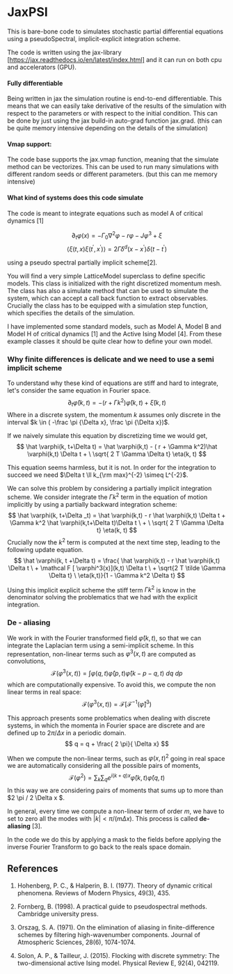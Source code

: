 # JaxPSI 

This is bare-bone code to simulates stochastic partial differential equations using a pseudoSpectral, implicit-explicit integration scheme. 

The code is written using the jax-library [https://jax.readthedocs.io/en/latest/index.html] and it can run on both cpu and accelerators (GPU). 

 


#### Fully differentiable
Being written in jax the simulation routine is end-to-end differentiable. This means that we can easily take derivative of the results of the simulation with respect to the parameters or with respect to the initial condition. This can be done by just using the jax build-in auto-grad function jax.grad. (this can be quite memory intensive depending on the details of the simulation)

#### Vmap support:

The code base supports the jax.vmap function, meaning that the simulate method can be vectorizes. This can be used to run many simulations with different random seeds or different parameters. (but this can me memory intensive)

#### What kind of systems does this code simulate


The code is meant to integrate equations such as model A of critical dynamics [1]

$$
\partial_t \varphi(x) = -\Gamma_0 \nabla^2 \varphi - r \varphi - J \varphi^3 + \xi
$$
$$
\langle \xi(t, x) \xi(t^\prime, x^\prime)\rangle = 2 \tilde \Gamma \delta^d(x- x^\prime) \delta(t -t ^\prime)
$$

using a pseudo spectral partially implicit scheme[2].

You will find a very simple LatticeModel superclass to define specific models. This class is initialized with the right discretized momentum mesh. The class has also  a simulate method that can be used to simulate the system, which can accept a call back function to extract observables. Crucially the class has to be equipped with a simulation step function, which specifies the details of the simulation. 

I have implemented some standard models, such as Model A, Model B and Model H of critical dynamics [1] and the Active Ising Model [4]. From these example classes it should be quite clear how to define your own model. 


### Why finite differences is delicate and we need to use a semi implicit scheme
To understand why these kind of equations are stiff and hard to integrate, let's consider the same equation in Fourier space.
$$ 
\partial _t \hat  \varphi(k,t) = -( r + \Gamma k^2)\hat \varphi(k,t)  +\hat \xi(k,t) 
$$
Where in a discrete system, the momentum $k$ assumes only discrete in the interval $k \in ( -\frac \pi {\Delta x}, \frac \pi {\Delta x})$. 

If we naively simulate this equation by discretizing time we would get, 
$$
\hat \varphi(k, t+\Delta t) = \hat \varphi(k,t) - ( r + \Gamma k^2)\hat \varphi(k,t) \Delta t +  \ \sqrt{ 2 T \Gamma \Delta t} \eta(k, t)  
$$

This equation seems harmless, but it is not. In order for the integration to succeed we need $\Delta t \ll k_{\rm max}^{-2}  \simeq L^{-2}$. 

We can solve this problem by considering a partially implicit integration scheme. We consider integrate the  $\Gamma k^2$ term in the equation of motion implicitly by using a partially backward integration scheme: 
$$
\hat \varphi(k, t+\Delta _t) = \hat \varphi(k,t) - r \hat \varphi(k,t) \Delta t + \Gamma k^2 \hat \varphi(k,t+\Delta t)\Delta t \ +  \ \sqrt{ 2 T \Gamma \Delta t} \eta(k, t)  
$$
Crucially now the $k^2$ term is computed at the next time step, leading to the following update equation. 
$$
\hat \varphi(k, t +\Delta t) = \frac{ \hat \varphi(k,t) - r \hat \varphi(k,t) \Delta t \ + \mathcal F [ \varphi^3(x)](k,t) \Delta t \ + \sqrt{2  T \tilde \Gamma \Delta t} \ \eta(k,t)}{1 - \Gamma k^2 \Delta t}
$$

Using this implicit explicit scheme the stiff term $\Gamma k^2$ is know in the denominator solving the problematics that we had with the explicit integration. 

### De - aliasing 
We work in with the Fourier transformed field $\hat \varphi(k,t)$, so that we can integrate the Laplacian term using a semi-implicit scheme. In this representation, non-linear terms such as $\varphi^3(x,t)$  are computed as convolutions,
$$
\mathcal F ( \varphi^3(x,t))= \int   \varphi(q,t) \hat \varphi(p,t) \hat \varphi(k-p-q,t)\ dq  \ dp
$$ 
which are computationally expensive. To avoid this, we compute the non linear terms in real space: 
$$
 \mathcal F ( \varphi^3(x,t))= \mathcal F[ \mathcal F^{-1}(\hat \varphi]^3 )
$$


This approach presents some problematics when dealing with discrete systems, in which the momenta in Fourier space are discrete and are defined up to $2 \pi / \Delta x$ in a periodic domain.  
$$
q = q + \frac{ 2 \pi}{ \Delta x}
$$ 

When we compute the non-linear terms, such as $\varphi(x,t)^2$ going in real space we are automatically considering all the possible pairs of moments, 
$$
\mathcal F(\varphi^2) = \sum_k \sum_q e^{i ( k+q) x } \hat \varphi(k,t) \hat \varphi(q,t)
$$
In this way we are considering pairs of moments that sums up to more than $2 \pi / 2 \Delta x $.

In general, every time we compute a non-linear term of order $m$, we have to set to zero all the modes with $|k|<\pi/(m \Delta x)$. This process is called <strong> de-aliasing</strong> [3]. 

In the code we do this by applying a mask to the fields before applying the inverse Fourier Transform to go back to the reals space domain. 

## References
1. Hohenberg, P. C., & Halperin, B. I. (1977). Theory of dynamic critical phenomena. Reviews of Modern Physics, 49(3), 435.
2. Fornberg, B. (1998). A practical guide to pseudospectral methods. Cambridge university press.

3. Orszag, S. A. (1971). On the elimination of aliasing in finite-difference schemes by filtering high-wavenumber components. Journal of Atmospheric Sciences, 28(6), 1074-1074.

4. Solon, A. P., & Tailleur, J. (2015). Flocking with discrete symmetry: The two-dimensional active Ising model. Physical Review E, 92(4), 042119.
 